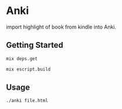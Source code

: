 # Anki

import highlight of book from kindle into Anki.

## Getting Started

```sh
mix deps.get

mix escript.build
```

## Usage

```sh
./anki file.html
```
